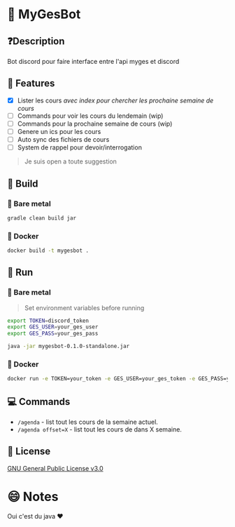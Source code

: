 # 🤖 MyGesBot

## ❓Description

Bot discord pour faire interface entre l'api myges et discord

## 📰 Features

- [x] Lister les cours *avec index pour chercher les prochaine semaine de cours*
- [ ] Commands pour voir les cours du lendemain (wip)
- [ ] Commands pour la prochaine semaine de cours (wip)
- [ ] Genere un ics pour les cours
- [ ] Auto sync des fichiers de cours
- [ ] System de rappel pour devoir/interrogation

> Je suis open a toute suggestion

## 🔨 Build

### 🔩 Bare metal

```bash
gradle clean build jar
```

### 🐳 Docker

```bash
docker build -t mygesbot .
```

## 🏃 Run

### 🔩 Bare metal

> Set environment variables before running

```bash
export TOKEN=discord_token
export GES_USER=your_ges_user
export GES_PASS=your_ges_pass

java -jar mygesbot-0.1.0-standalone.jar
```

### 🐳 Docker

```bash
docker run -e TOKEN=your_token -e GES_USER=your_ges_token -e GES_PASS=your_ges_user mygesbot
```

## 💻 Commands

- `/agenda` - list tout les cours de la semaine actuel.
- `/agenda offset=X` - list tout les cours de dans X semaine.

## 📝 License

[GNU General Public License v3.0](LICENSE.md)

# 😄 Notes

Oui c'est du java ❤️